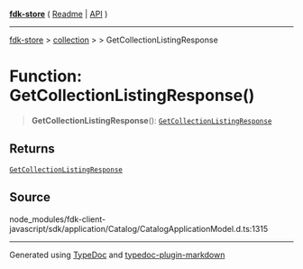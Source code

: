 [**fdk-store**](../../../README.md) ( [Readme](../../../README.md) \| [API](../../../API.md) )

---

[fdk-store](../../../API.md) > [collection](../../README.md) > [<internal>](../README.md) > GetCollectionListingResponse

# Function: GetCollectionListingResponse()

> **GetCollectionListingResponse**(): [`GetCollectionListingResponse`](../type-aliases/type-alias.GetCollectionListingResponse.md)

## Returns

[`GetCollectionListingResponse`](../type-aliases/type-alias.GetCollectionListingResponse.md)

## Source

node_modules/fdk-client-javascript/sdk/application/Catalog/CatalogApplicationModel.d.ts:1315

---

Generated using [TypeDoc](https://typedoc.org/) and [typedoc-plugin-markdown](https://www.npmjs.com/package/typedoc-plugin-markdown)
